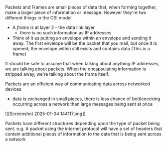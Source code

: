 Packets and Frames are small pieces of data that, when forming together, make a larger piece of information or message. However they're two different things in the OSI model 
- A *frame* is at layer 2 - the data link layer
	- there is no such information as IP addresses
- Think of it as putting an envelope within an envelope and sending it away. The first envelope will be the packet that you mail, but once it is opened, the envelope within still exists and contains data (This is a frame)

It should be safe to assume that when talking about anything IP addresses, we are talking about packets. When the encapsulating information is stripped away, we're talking about the frame itself.

Packets are an efficient way of communicating data across networked devices
- data is exchanged in small pieces, there is less chance of bottlenecking occurring across a network than large messages being sent at once

![[Screenshot 2025-01-04 144117.png]]

Packets have different structures depending upon the type of packet being sent. 
e.g. A packet using the internet protocol will have a set of headers that contain additional pieces of information to the data that is being sent across a network 